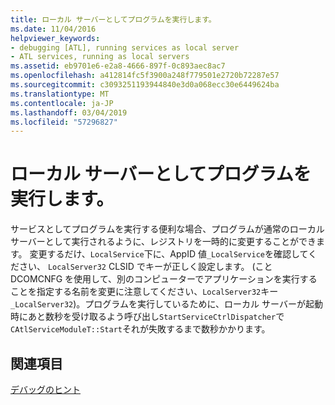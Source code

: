 ```yaml
---
title: ローカル サーバーとしてプログラムを実行します。
ms.date: 11/04/2016
helpviewer_keywords:
- debugging [ATL], running services as local server
- ATL services, running as local servers
ms.assetid: eb9701e6-e2a8-4666-897f-0c893aec8ac7
ms.openlocfilehash: a412814fc5f3900a248f779501e2720b72287e57
ms.sourcegitcommit: c3093251193944840e3d0a068ecc30e6449624ba
ms.translationtype: MT
ms.contentlocale: ja-JP
ms.lasthandoff: 03/04/2019
ms.locfileid: "57296827"
---
```

# <a name="running-the-program-as-a-local-server"></a>ローカル サーバーとしてプログラムを実行します。

サービスとしてプログラムを実行する便利な場合、プログラムが通常のローカル サーバーとして実行されるように、レジストリを一時的に変更することができます。 変更するだけ、`LocalService`下に、AppID 値`_LocalService`を確認してください、 `LocalServer32` CLSID でキーが正しく設定します。 (こと DCOMCNFG を使用して、別のコンピューターでアプリケーションを実行することを指定する名前を変更に注意してください、`LocalServer32`キー `_LocalServer32`)。プログラムを実行しているために、ローカル サーバーが起動時にあと数秒を受け取るよう呼び出し`StartServiceCtrlDispatcher`で`CAtlServiceModuleT::Start`それが失敗するまで数秒かかります。

## <a name="see-also"></a>関連項目

[デバッグのヒント](../atl/debugging-tips.md)
